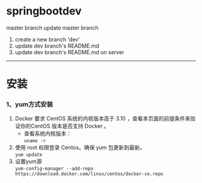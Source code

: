 # springbootdev
master branch
update master branch

1. create a new branch 'dev'
2. update dev branch's README.md
3. update dev branch's README.md on server
***
# 安装
### 1、yum方式安装   
1. Docker 要求 CentOS 系统的内核版本高于 3.10 ，查看本页面的前提条件来验证你的CentOS 版本是否支持 Docker 。   
    - 查看系统内核版本：  
    `uname -r`   
2. 使用 root 权限登录 Centos。确保 yum 包更新到最新。   
    `yum update`   
3. 设置yum源  
    `yum-config-manager --add-repo https://download.docker.com/linux/centos/docker-ce.repo`